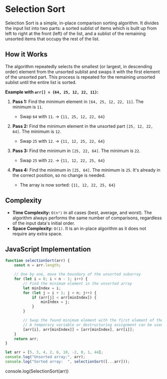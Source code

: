 # Selection Sort

Selection Sort is a simple, in-place comparison sorting algorithm. It divides the input list into two parts: a sorted sublist of items which is built up from left to right at the front (left) of the list, and a sublist of the remaining unsorted items that occupy the rest of the list.

## How it Works

The algorithm repeatedly selects the smallest (or largest, in descending order) element from the unsorted sublist and swaps it with the first element of the unsorted part. This process is repeated for the remaining unsorted sublist until the entire list is sorted.

**Example with `arr[] = {64, 25, 12, 22, 11}`:**

1.  **Pass 1:** Find the minimum element in `[64, 25, 12, 22, 11]`. The minimum is `11`.
    *   Swap `64` with `11`. -> `{11, 25, 12, 22, 64}`

2.  **Pass 2:** Find the minimum element in the unsorted part `[25, 12, 22, 64]`. The minimum is `12`.
    *   Swap `25` with `12`. -> `{11, 12, 25, 22, 64}`

3.  **Pass 3:** Find the minimum in `[25, 22, 64]`. The minimum is `22`.
    *   Swap `25` with `22`. -> `{11, 12, 22, 25, 64}`

4.  **Pass 4:** Find the minimum in `[25, 64]`. The minimum is `25`. It's already in the correct position, so no change is needed.
    *   The array is now sorted: `{11, 12, 22, 25, 64}`

## Complexity

*   **Time Complexity:** `O(n²)` in all cases (best, average, and worst). The algorithm always performs the same number of comparisons, regardless of the input data's initial order.
*   **Space Complexity:** `O(1)`. It is an in-place algorithm as it does not require any extra space.

## JavaScript Implementation

```javascript
function selectionSort(arr) {
    const n = arr.length;

    // One by one, move the boundary of the unsorted subarray
    for (let i = 0; i < n - 1; i++) {
        // Find the minimum element in the unsorted array
        let minIndex = i;
        for (let j = i + 1; j < n; j++) {
            if (arr[j] < arr[minIndex]) {
                minIndex = j;
            }
        }

        // Swap the found minimum element with the first element of the unsorted part
        // A temporary variable or destructuring assignment can be used for the swap.
        [arr[i], arr[minIndex]] = [arr[minIndex], arr[i]];
    }
    return arr;
}

let arr = [5, 3, 4, 2, 6, 10, -2, 0, 1, 44];
console.log("Unsorted array:", arr);
console.log("Sorted array:  ", selectionSort([...arr]));
```

console.log(SelectionSort(arr))